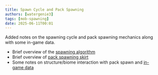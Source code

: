 ```yaml
---
title: Spawn Cycle and Pack Spawning
authors: [watergenie3]
tags: [mob-spawning]
date: 2025-06-11T00:01
---
```


Added notes on the spawning cycle and pack spawning mechanics along with some in-game data.
<!-- truncate -->

- Brief overview of the [spawning algorithm](/mechanics/mob-spawning/spawn-cycle)
- Brief overview of [pack spawning skirt](/mechanics/mob-spawning/spawn-cycle/pack-spawn-skirt)
- Some notes on structure/biome interaction with pack spawn and [in-game data](/mechanics/mob-spawning/spawn-cycle/data-and-verification#wither-skeleton)
